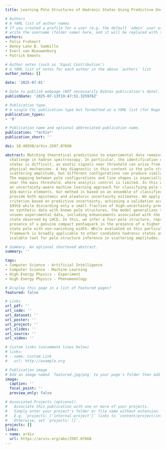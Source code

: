```yaml
---
title: Learning Pole Structures of Hadronic States Using Predictive Uncertainty Estimation

# Authors
# A YAML list of author names
# If you created a profile for a user (e.g. the default `admin` user at `content/authors/admin/`), 
# write the username (folder name) here, and it will be replaced with their full name and linked to their profile.
authors:
- Felix Frohnert
- Denny Lane B. Sombillo
- Evert van Nieuwenburg
- Patrick Emonts

# Author notes (such as 'Equal Contribution')
# A YAML list of notes for each author in the above `authors` list
author_notes: []

date: '2025-07-01'

# Date to publish webpage (NOT necessarily Bibtex publication's date).
publishDate: '2025-07-13T19:47:51.325976Z'

# Publication type.
# A single CSL publication type but formatted as a YAML list (for Hugo requirements).
publication_types:
- '0'

# Publication name and optional abbreviated publication name.
publication: '*arXiv*'
publication_short: ''

doi: 10.48550/arXiv.2507.07668

abstract: Matching theoretical predictions to experimental data remains a central
  challenge in hadron spectroscopy. In particular, the identification of new hadronic
  states is difficult, as exotic signals near threshold can arise from a variety of
  physical mechanisms. A key diagnostic in this context is the pole structure of the
  scattering amplitude, but different configurations can produce similar signatures.
  The mapping between pole configurations and line shapes is especially ambiguous
  near the mass threshold, where analytic control is limited. In this work, we introduce
  an uncertainty-aware machine learning approach for classifying pole structures in
  $S$-matrix elements. Our method is based on an ensemble of classifier chains that
  provide both epistemic and aleatoric uncertainty estimates. We apply a rejection
  criterion based on predictive uncertainty, achieving a validation accuracy of nearly
  $95%$ while discarding only a small fraction of high-uncertainty predictions. Trained
  on synthetic data with known pole structures, the model generalizes to previously
  unseen experimental data, including enhancements associated with the $P_̧baŗ(4312)textasciicircum+$
  state observed by LHCb. In this, we infer a four-pole structure, representing the
  presence of a genuine compact pentaquark in the presence of a higher channel virtual
  state pole with non-vanishing width. While evaluated on this particular state, our
  framework is broadly applicable to other candidate hadronic states and offers a
  scalable tool for pole structure inference in scattering amplitudes.

# Summary. An optional shortened abstract.
summary: ''

tags:
- Computer Science - Artificial Intelligence
- Computer Science - Machine Learning
- High Energy Physics - Experiment
- High Energy Physics - Phenomenology

# Display this page in a list of Featured pages?
featured: false

# Links
url_pdf: ''
url_code: ''
url_dataset: ''
url_poster: ''
url_project: ''
url_slides: ''
url_source: ''
url_video: ''

# Custom links (uncomment lines below)
# links:
# - name: Custom Link
#   url: http://example.org

# Publication image
# Add an image named `featured.jpg/png` to your page's folder then add a caption below.
image:
  caption: ''
  focal_point: ''
  preview_only: false

# Associated Projects (optional).
#   Associate this publication with one or more of your projects.
#   Simply enter your project's folder or file name without extension.
#   E.g. `projects: ['internal-project']` links to `content/project/internal-project/index.md`.
#   Otherwise, set `projects: []`.
projects: []
links:
- name: arXiv
  url: https://arxiv.org/abs/2507.07668
---
```


